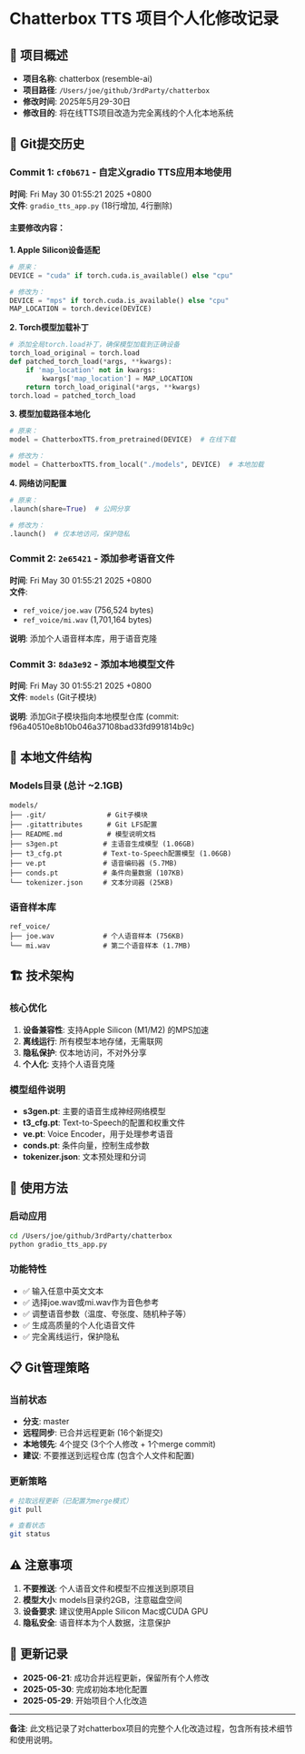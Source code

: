 # Chatterbox TTS 项目个人化修改记录

## 📝 项目概述
- **项目名称**: chatterbox (resemble-ai)
- **项目路径**: `/Users/joe/github/3rdParty/chatterbox`
- **修改时间**: 2025年5月29-30日
- **修改目的**: 将在线TTS项目改造为完全离线的个人化本地系统

## 🔄 Git提交历史

### Commit 1: `cf0b671` - 自定义gradio TTS应用本地使用
**时间**: Fri May 30 01:55:21 2025 +0800  
**文件**: `gradio_tts_app.py` (18行增加, 4行删除)

#### 主要修改内容：

**1. Apple Silicon设备适配**
```python
# 原来：
DEVICE = "cuda" if torch.cuda.is_available() else "cpu"

# 修改为：
DEVICE = "mps" if torch.cuda.is_available() else "cpu"
MAP_LOCATION = torch.device(DEVICE)
```

**2. Torch模型加载补丁**
```python
# 添加全局torch.load补丁，确保模型加载到正确设备
torch_load_original = torch.load
def patched_torch_load(*args, **kwargs):
    if 'map_location' not in kwargs:
        kwargs['map_location'] = MAP_LOCATION
    return torch_load_original(*args, **kwargs)
torch.load = patched_torch_load
```

**3. 模型加载路径本地化**
```python
# 原来：
model = ChatterboxTTS.from_pretrained(DEVICE)  # 在线下载

# 修改为：
model = ChatterboxTTS.from_local("./models", DEVICE)  # 本地加载
```

**4. 网络访问配置**
```python
# 原来：
.launch(share=True)  # 公网分享

# 修改为：
.launch()  # 仅本地访问，保护隐私
```

### Commit 2: `2e65421` - 添加参考语音文件
**时间**: Fri May 30 01:55:21 2025 +0800  
**文件**: 
- `ref_voice/joe.wav` (756,524 bytes)
- `ref_voice/mi.wav` (1,701,164 bytes)

**说明**: 添加个人语音样本库，用于语音克隆

### Commit 3: `8da3e92` - 添加本地模型文件
**时间**: Fri May 30 01:55:21 2025 +0800  
**文件**: `models` (Git子模块)

**说明**: 添加Git子模块指向本地模型仓库 (commit: f96a40510e8b10b046a37108bad33fd991814b9c)

## 📁 本地文件结构

### Models目录 (总计 ~2.1GB)
```
models/
├── .git/               # Git子模块
├── .gitattributes      # Git LFS配置
├── README.md           # 模型说明文档
├── s3gen.pt           # 主语音生成模型 (1.06GB)
├── t3_cfg.pt          # Text-to-Speech配置模型 (1.06GB)
├── ve.pt              # 语音编码器 (5.7MB)
├── conds.pt           # 条件向量数据 (107KB)
└── tokenizer.json     # 文本分词器 (25KB)
```

### 语音样本库
```
ref_voice/
├── joe.wav            # 个人语音样本 (756KB)
└── mi.wav             # 第二个语音样本 (1.7MB)
```

## 🏗️ 技术架构

### 核心优化
1. **设备兼容性**: 支持Apple Silicon (M1/M2) 的MPS加速
2. **离线运行**: 所有模型本地存储，无需联网
3. **隐私保护**: 仅本地访问，不对外分享
4. **个人化**: 支持个人语音克隆

### 模型组件说明
- **s3gen.pt**: 主要的语音生成神经网络模型
- **t3_cfg.pt**: Text-to-Speech的配置和权重文件
- **ve.pt**: Voice Encoder，用于处理参考语音
- **conds.pt**: 条件向量，控制生成参数
- **tokenizer.json**: 文本预处理和分词

## 🚀 使用方法

### 启动应用
```bash
cd /Users/joe/github/3rdParty/chatterbox
python gradio_tts_app.py
```

### 功能特性
- ✅ 输入任意中英文文本
- ✅ 选择joe.wav或mi.wav作为音色参考
- ✅ 调整语音参数（温度、夸张度、随机种子等）
- ✅ 生成高质量的个人化语音文件
- ✅ 完全离线运行，保护隐私

## 📋 Git管理策略

### 当前状态
- **分支**: master
- **远程同步**: 已合并远程更新 (16个新提交)
- **本地领先**: 4个提交 (3个个人修改 + 1个merge commit)
- **建议**: 不要推送到远程仓库 (包含个人文件和配置)

### 更新策略
```bash
# 拉取远程更新（已配置为merge模式）
git pull

# 查看状态
git status
```

## ⚠️ 注意事项

1. **不要推送**: 个人语音文件和模型不应推送到原项目
2. **模型大小**: models目录约2GB，注意磁盘空间
3. **设备要求**: 建议使用Apple Silicon Mac或CUDA GPU
4. **隐私安全**: 语音样本为个人数据，注意保护

## 🔄 更新记录

- **2025-06-21**: 成功合并远程更新，保留所有个人修改
- **2025-05-30**: 完成初始本地化配置
- **2025-05-29**: 开始项目个人化改造

---

**备注**: 此文档记录了对chatterbox项目的完整个人化改造过程，包含所有技术细节和使用说明。